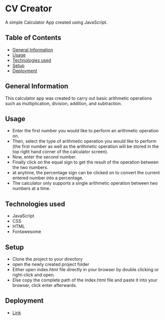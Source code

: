 # CV Creator

A simple Calculator App created using JavaScript.

## Table of Contents

- [General Information](#general-information)
- [Usage](#usage)
- [Technologies used](#technologies-used)
- [Setup](#setup)
- [Deployment](#deployment)

## General Information

This calculator app was created to carry out basic arithmetic operations such as multiplication, division, addition, and subtraction.

## Usage

- Enter the first number you would like to perform an arithmetic operation on.
- Then, select the type of arithmetic operation you would like to perform (the first number as well as the arithmetic operation will be stored in the top right hand corner of the calculator screen).
- Now, enter the second number.
- Finally click on the equal sign to get the result of the operation between the two numbers.
- at anytime, the percentage sign can be clicked on to convert the current entered number into a percentage.
- The calculator only supports a single arithmetic operation between two numbers at a time.

## Technologies used

- JavaScript
- CSS
- HTML
- Fontawesome

## Setup

- Clone the project to your directory
- open the newly created project folder
- Either open index.html file directly in your browser by double clicking or right-click and open.
- Else copy the complete path of the index.html file and paste it into your browser, click enter afterwards.

## Deployment

- [Link](https://f-saeed.github.io/calculator/)
